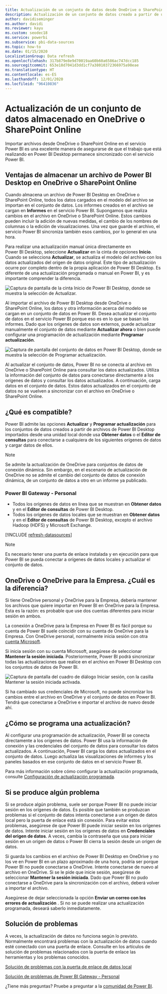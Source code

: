 ```yaml
---
title: Actualización de un conjunto de datos desde OneDrive o SharePoint Online
description: Actualización de un conjunto de datos creado a partir de un archivo de Power BI Desktop en OneDrive o SharePoint Online
author: davidiseminger
ms.author: davidi
ms.reviewer: kayu
ms.custom: seodec18
ms.service: powerbi
ms.subservice: pbi-data-sources
ms.topic: how-to
ms.date: 01/15/2020
LocalizationGroup: Data refresh
ms.openlocfilehash: 317b879e8e9d70019aa60b60a6586ac747dcc185
ms.sourcegitcommit: 653e18d7041d3dd1cf7a38010372366975a98eae
ms.translationtype: HT
ms.contentlocale: es-ES
ms.lasthandoff: 12/01/2020
ms.locfileid: "96410836"
---
```

# <a name="refresh-a-dataset-stored-on-onedrive-or-sharepoint-online"></a>Actualización de un conjunto de datos almacenado en OneDrive o SharePoint Online
Importar archivos desde OneDrive o SharePoint Online en el servicio Power BI es una excelente manera de asegurarse de que el trabajo que está realizando en Power BI Desktop permanece sincronizado con el servicio Power BI.

## <a name="advantages-of-storing-a-power-bi-desktop-file-on-onedrive-or-sharepoint-online"></a>Ventajas de almacenar un archivo de Power BI Desktop en OneDrive o SharePoint Online
Cuando almacena un archivo de Power BI Desktop en OneDrive o SharePoint Online, todos los datos cargados en el modelo del archivo se importan en el conjunto de datos. Los informes creados en el archivo se cargan en **Informes** en el servicio Power BI. Supongamos que realiza cambios en el archivo en OneDrive o SharePoint Online. Estos cambios pueden incluir la adición de nuevas medidas, el cambio de los nombres de columnas o la edición de visualizaciones. Una vez que guarde el archivo, el servicio Power BI sincroniza también esos cambios, por lo general en una hora.

Para realizar una actualización manual única directamente en Power BI Desktop, seleccione **Actualizar** en la cinta de opciones **Inicio**. Cuando se selecciona **Actualizar**, se actualiza el modelo del archivo con los datos actualizados del origen de datos original. Este tipo de actualización ocurre por completo dentro de la propia aplicación de Power BI Desktop. Es diferente de una actualización programada o manual en Power BI, y es importante comprender la diferencia.

![Captura de pantalla de la cinta Inicio de Power BI Desktop, donde se muestra la selección de Actualizar.](media/refresh-desktop-file-onedrive/pbix-refresh.png)

Al importar el archivo de Power BI Desktop desde OneDrive o SharePoint Online, los datos y otra información acerca del modelo se cargan en un conjunto de datos en Power BI. Desea actualizar el conjunto de datos en el servicio Power BI porque eso es en lo que se basan los informes. Dado que los orígenes de datos son externos, puede actualizar manualmente el conjunto de datos mediante **Actualizar ahora** o bien puede configurar una programación de actualización mediante **Programar actualización**. 

![Captura de pantalla del conjunto de datos en Power BI Desktop, donde se muestra la selección de Programar actualización.](media/refresh-desktop-file-onedrive/powerbi-service-refresh.png)

Al actualizar el conjunto de datos, Power BI no se conecta al archivo en OneDrive o SharePoint Online para consultar los datos actualizados. Utiliza la información del conjunto de datos para conectarse directamente a los orígenes de datos y consultar los datos actualizados. A continuación, carga datos en el conjunto de datos. Estos datos actualizados en el conjunto de datos no se vuelven a sincronizar con el archivo en OneDrive o SharePoint Online.

## <a name="whats-supported"></a>¿Qué es compatible?
Power BI admite las opciones **Actualizar** y **Programar actualización** para los conjuntos de datos creados a partir de archivos de Power BI Desktop importados desde una unidad local donde usa **Obtener datos** o el **Editor de consultas** para conectarse a cualquiera de los siguientes orígenes de datos y cargar datos de ellos.

> [!NOTE]
> Se admite la actualización de OneDrive para conjuntos de datos de conexión dinámica. Sin embargo, en el escenario de actualización de OneDrive no se admite el cambio del conjunto de datos de conexión dinámica, de un conjunto de datos a otro en un informe ya publicado.

### <a name="power-bi-gateway---personal"></a>Power BI Gateway - Personal
* Todos los orígenes de datos en línea que se muestran en **Obtener datos** y en el **Editor de consultas** de Power BI Desktop.
* Todos los orígenes de datos locales que se muestran en **Obtener datos** y en el **Editor de consultas** de Power BI Desktop, excepto el archivo Hadoop (HDFS) y Microsoft Exchange.

<!-- Refresh Data sources-->
[!INCLUDE [refresh-datasources](../includes/refresh-datasources.md)]

> [!NOTE]
> Es necesario tener una puerta de enlace instalada y en ejecución para que Power BI se pueda conectar a orígenes de datos locales y actualizar el conjunto de datos.
> 
> 

## <a name="onedrive-or-onedrive-for-business-whats-the-difference"></a>OneDrive o OneDrive para la Empresa. ¿Cuál es la diferencia?
Si tiene OneDrive personal y OneDrive para la Empresa, debería mantener los archivos que quiere importar en Power BI en OneDrive para la Empresa. Esta es la razón: es probable que use dos cuentas diferentes para iniciar sesión en ambos.

La conexión a OneDrive para la Empresa en Power BI es fácil porque su cuenta de Power BI suele coincidir con su cuenta de OneDrive para la Empresa. Con OneDrive personal, normalmente inicia sesión con otra [cuenta Microsoft](https://account.microsoft.com).

Si inicia sesión con su cuenta Microsoft, asegúrese de seleccionar **Mantener la sesión iniciada**. Posteriormente, Power BI podrá sincronizar todas las actualizaciones que realice en el archivo en Power BI Desktop con los conjuntos de datos de Power BI.

![Captura de pantalla del cuadro de diálogo Iniciar sesión, con la casilla Mantener la sesión iniciada activada.](media/refresh-desktop-file-onedrive/refresh_signin_keepmesignedin.png)

Si ha cambiado sus credenciales de Microsoft, no puede sincronizar los cambios entre el archivo en OneDrive y el conjunto de datos en Power BI. Tendrá que conectarse a OneDrive e importar el archivo de nuevo desde ahí.

## <a name="how-do-i-schedule-refresh"></a>¿Cómo se programa una actualización?
Al configurar una programación de actualización, Power BI se conecta directamente a los orígenes de datos. Power BI usa la información de conexión y las credenciales del conjunto de datos para consultar los datos actualizados. A continuación, Power BI carga los datos actualizados en el conjunto de datos. Luego actualiza las visualizaciones de informes y los paneles basados en ese conjunto de datos en el servicio Power BI.

Para más información sobre cómo configurar la actualización programada, consulte [Configuración de actualización programada](refresh-scheduled-refresh.md).

## <a name="when-things-go-wrong"></a>Si se produce algún problema
Si se produce algún problema, suele ser porque Power BI no puede iniciar sesión en los orígenes de datos. Es posible que también se produzcan problemas si el conjunto de datos intenta conectarse a un origen de datos local pero la puerta de enlace está sin conexión. Para evitar estos problemas, asegúrese de que Power BI puede iniciar sesión en los orígenes de datos. Intente iniciar sesión en los orígenes de datos en **Credenciales del origen de datos**. A veces, cambia la contraseña que usa para iniciar sesión en un origen de datos o Power BI cierra la sesión desde un origen de datos.

Si guarda los cambios en el archivo de Power BI Desktop en OneDrive y no los ve en Power BI en un plazo aproximado de una hora, podría ser porque Power BI no puede conectarse a OneDrive. Intente conectarse de nuevo al archivo en OneDrive. Si se le pide que inicie sesión, asegúrese de seleccionar **Mantener la sesión iniciada**. Dado que Power BI no pudo conectarse a OneDrive para la sincronización con el archivo, deberá volver a importar el archivo.

Asegúrese de dejar seleccionada la opción **Enviar un correo con los errores de actualización** . Si no se puede realizar una actualización programada, deseará saberlo inmediatamente.

## <a name="troubleshooting"></a>Solución de problemas
A veces, la actualización de datos no funciona según lo previsto. Normalmente encontrará problemas con la actualización de datos cuando esté conectado con una puerta de enlace. Consulte en los artículos de solución de problemas relacionados con la puerta de enlace las herramientas y los problemas conocidos.

[Solución de problemas con la puerta de enlace de datos local](service-gateway-onprem-tshoot.md)

[Solución de problemas de Power BI Gateway - Personal](service-admin-troubleshooting-power-bi-personal-gateway.md)

¿Tiene más preguntas? Pruebe a preguntar a la [comunidad de Power BI](https://community.powerbi.com/).
